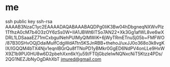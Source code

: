 me
==
ssh public key
ssh-rsa AAAAB3NzaC1yc2EAAAADAQABAAABAQDPg0IiK3Bw04hDbgneqNXWvPlz1TfhzA0cM7b4O3zOY6zSs0W+IIA1JBWt6ITSo7AN22+Xk3Gg1afWL8ve6wXDRL1LDSaaaEZ71mCxbgulNehPUlMyQlMWiK+6jWyTRmETnuSj05b+FMFWO/87B30SHvOQjDdaiMuIfCdgWdATtn5KSJnRBB+thehoJ/uxJJ0o368o3k8vgKIX/IGQQM4bTX4Njv1eqnIBGrQu8fTNoPD1yBMkr0GgED6NdPV4onLLe9HxWX9Z1b9PU0HU8w6D2pbehXxn6kYju59/FT0jGbzleIwNQNxcNiT5Ktzz4PDs/2QG1NEZJbNyOgDAhXbT jmured@gmail.com

